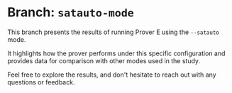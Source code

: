 # Branch: `satauto-mode`

This branch presents the results of running Prover E using the `--satauto` mode.

It highlights how the prover performs under this specific configuration and provides data for comparison with other modes used in the study.

Feel free to explore the results, and don't hesitate to reach out with any questions or feedback.

